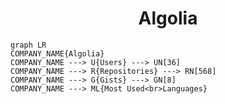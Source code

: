 <h1 align="center">Algolia</h1>

```mermaid
graph LR
COMPANY_NAME{Algolia}
COMPANY_NAME ---> U{Users} ---> UN[36]
COMPANY_NAME ---> R{Repositories} ---> RN[568]
COMPANY_NAME ---> G{Gists} ---> GN[8]
COMPANY_NAME ---> ML{Most Used<br>Languages}
```
